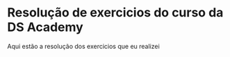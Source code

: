 # Resolução de exercicios do curso da DS Academy
Aqui estão a resolução dos exercicios que eu realizei
